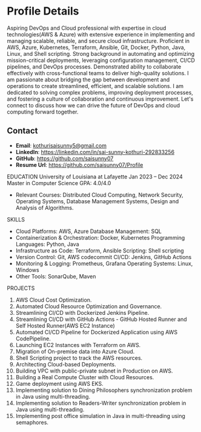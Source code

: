 # Profile Details
Aspiring DevOps and Cloud professional with expertise in cloud technologies(AWS & Azure) with extensive experience in implementing and managing scalable, reliable, and secure cloud infrastructure. Proficient in AWS, Azure, Kubernetes, Terraform, Ansible, Git, Docker, Python, Java, Linux, and Shell scripting. Strong background in automating and optimizing mission-critical deployments, leveraging configuration management, CI/CD pipelines, and DevOps processes. Demonstrated ability to collaborate effectively with cross-functional teams to deliver high-quality solutions. I am passionate about bridging the gap between development and operations to create streamlined, efficient, and scalable solutions. I am dedicated to solving complex problems, improving deployment processes, and fostering a culture of collaboration and continuous improvement. Let's connect to discuss how we can drive the future of DevOps and cloud computing forward together.

## Contact

- **Email**: kothurisaisunny5@gmail.com
- **LinkedIn**: https://linkedin.com/in/sai-sunny-kothuri-292833256
- **GitHub**: https://github.com/saisunny07
- **Resume Url**: https://github.com/saisunny07/Profile

EDUCATION
University of Louisiana at Lafayette                                                                           Jan 2023 – Dec 2024
Master in Computer Science GPA: 4.0/4.0
* Relevant Courses: Distributed Cloud Computing, Network Security, Operating Systems, Database Management Systems, Design and Analysis of Algorithms.

SKILLS
* Cloud Platforms: AWS, Azure Database Management: SQL
* Containerization & Orchestration: Docker, Kubernetes Programming Languages: Python, Java
* Infrastructure as Code: Terraform, Ansible Scripting: Shell scripting
* Version Control: Git, AWS codecommit CI/CD: Jenkins, GitHub Actions
* Monitoring & Logging: Prometheus, Grafana Operating Systems: Linux, Windows
* Other Tools: SonarQube, Maven

PROJECTS
01. AWS Cloud Cost Optimization.
02. Automated Cloud Resource Optimization and Governance.
03. Streamlining CI/CD with Dockerized Jenkins Pipeline.
04. Streamlining CI/CD with GitHub Actions - GitHub Hosted Runner and Self Hosted Runner(AWS EC2 Instance)
05. Automated CI/CD Pipeline for Dockerized Application using AWS CodePipeline.
06. Launching EC2 Instances with Terraform on AWS.
07. Migration of On-premise data into Azure Cloud.
08. Shell Scripting project to track the AWS resources.
09. Architecting Cloud-based Deployments.
10. Building VPC with public-private subnet in Production on AWS.
11. Building a Real Compute Cluster with Cloud Resources.
12. Game deployment using AWS EKS.
13. Implementing solution to Dining Philosophers synchronization problem in Java using multi-threading.
14. Implementing solution to Readers-Writer synchronization problem in Java using multi-threading.
15. Implementing post office simulation in Java in multi-threading using semaphores.